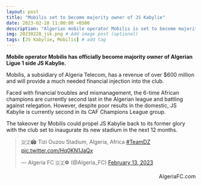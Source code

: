 ```yaml
---
layout: post
title: "Mobilis set to become majority owner of JS Kabylie"
date: 2023-02-28 11:00:00 +0500
description: "Algerian mobile operator Mobilis is set to become majority owner of JS Kabylie" # Add post description (optional)
img: 20230228_jsk.png # Add image post (optional)
tags: [JS Kabylie, Mobilis] # add tag
---
```

**Mobile operator Mobilis has officially become majority owner of Algerian Ligue 1 side JS Kabylie.**

Mobilis, a subsidiary of Algeria Telecom, has a revenue of over $600 million and will provide a much needed financial injection into the club.

Faced with financial troubles and mismanagement, the 6-time African champions are currently second last in the Algerian league and battling against relegation. However, despite poor results in the domestic, JS Kabylie is currently second in its CAF Champions League group.

The takeover by Mobilis could propel JS Kabylie back to its former glory with the club set to inaugurate its new stadium in the next 12 months.

<blockquote class="twitter-tweet"><p lang="cs" dir="ltr">🇩🇿🏟️ Tizi Ouzou Stadium, Algeria, Africa <a href="https://twitter.com/hashtag/TeamDZ?src=hash&amp;ref_src=twsrc%5Etfw">#TeamDZ</a> <a href="https://t.co/Hq0KN1JaQx">pic.twitter.com/Hq0KN1JaQx</a></p>&mdash; Algeria FC 🇩🇿⚽️ (@Algeria_FC) <a href="https://twitter.com/Algeria_FC/status/1625154665431158784?ref_src=twsrc%5Etfw">February 13, 2023</a></blockquote> <script async src="https://platform.twitter.com/widgets.js" charset="utf-8"></script>

<p style="text-align:right">AlgeriaFC.com</p>
